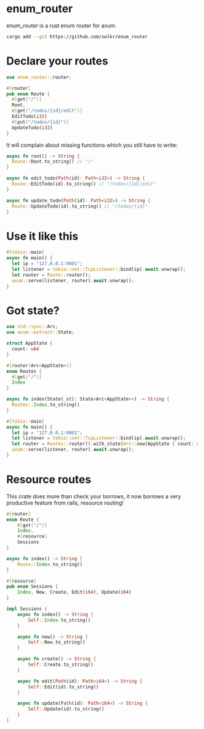 # enum_router

enum_router is a rust enum router for axum.

```sh
cargo add --git https://github.com/swlkr/enum_router
```

# Declare your routes

```rust
use enum_router::router;

#[router]
pub enum Route {
  #[get("/")]
  Root,
  #[get("/todos/{id}/edit")]
  EditTodo(i32)
  #[put("/todos/{id}")]
  UpdateTodo(i32)
}
```

It will complain about missing functions which you still have to write:

```rust
async fn root() -> String {
  Route::Root.to_string() // "/"
}

async fn edit_todo(Path(id): Path<i32>) -> String {
  Route::EditTodo(id).to_string() // "/todos/{id}/edit"
}

async fn update_todo(Path(id): Path<i32>) -> String {
  Route::UpdateTodo(id).to_string() // "/todos/{id}"
}
```

# Use it like this

```rust
#[tokio::main]
async fn main() {
  let ip = "127.0.0.1:9001";
  let listener = tokio::net::TcpListener::bind(ip).await.unwrap();
  let router = Route::router();
  axum::serve(listener, router).await.unwrap();
}
```

# Got state?

```rust
use std::sync::Arc;
use axum::extract::State;

struct AppState {
  count: u64
}

#[router(Arc<AppState>)]
enum Routes {
  #[get("/")]
  Index
}

async fn index(State(_st): State<Arc<AppState>>) -> String {
  Routes::Index.to_string()
}

#[tokio::main]
async fn main() {
  let ip = "127.0.0.1:9001";
  let listener = tokio::net::TcpListener::bind(ip).await.unwrap();
  let router = Routes::router().with_state(Arc::new(AppState { count: 0 }));
  axum::serve(listener, router).await.unwrap();
}
```

# Resource routes

This crate does more than check your borrows, it now borrows a very productive feature from rails, resource routing!

```rust
#[router]
enum Route {
    #[get("/")]
    Index,
    #[resource]
    Sessions
}

async fn index() -> String {
    Route::Index.to_string()
}

#[resource]
pub enum Sessions {
    Index, New, Create, Edit(i64), Update(i64)
}

impl Sessions {
    async fn index() -> String {
        Self::Index.to_string()
    }

    async fn new() -> String {
        Self::New.to_string()
    }

    async fn create() -> String {
        Self::Create.to_string()
    }

    async fn edit(Path(id): Path<i64>) -> String {
        Self::Edit(id).to_string()
    }

    async fn update(Path(id): Path<i64>) -> String {
        Self::Update(id).to_string()
    }
}
```

